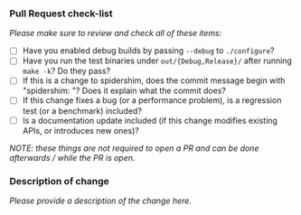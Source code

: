 ### Pull Request check-list

_Please make sure to review and check all of these items:_

- [ ] Have you enabled debug builds by passing `--debug` to `./configure`?
- [ ] Have you run the test binaries under `out/{Debug,Release}/` after running
  `make -k`? Do they pass?
- [ ] If this is a change to spidershim, does the commit message begin with
  "spidershim: "?  Does it explain what the commit does?
- [ ] If this change fixes a bug (or a performance problem), is a regression
  test (or a benchmark) included?
- [ ] Is a documentation update included (if this change modifies
  existing APIs, or introduces new ones)?

_NOTE: these things are not required to open a PR and can be done
afterwards / while the PR is open._

### Description of change

_Please provide a description of the change here._
